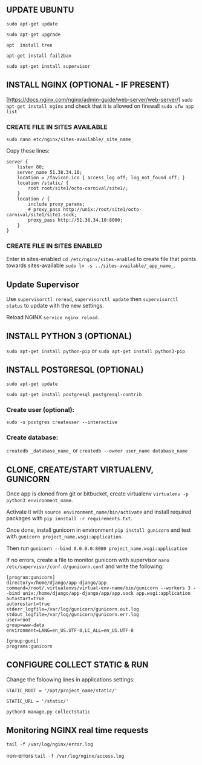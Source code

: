 ## UPDATE UBUNTU
`sudo apt-get update`
  
`sudo apt-get upgrade`
  
`apt  install tree`
  
`apt-get install fail2ban`

`sudo apt-get install supervisor`

## INSTALL NGINX (OPTIONAL - IF PRESENT)
[https://docs.nginx.com/nginx/admin-guide/web-server/web-server/]
`sudo apt-get install nginx` and check that it is allowed on firewall `sudo ufw app list`

### CREATE FILE IN SITES AVAILABLE
`sudo nano etc/nginx/sites-available/_site_name_`
  
Copy these lines:

```
server {
    listen 80;
    server_name 51.38.34.10;
    location = /favicon.ico { access_log off; log_not_found off; }
    location /static/ {
        root root/site1/octo-carnival/site1/;
    }
    location / {
        include proxy_params;
        # proxy_pass http://unix:/root/site1/octo-carnival/site1/site1.sock;
        proxy_pass http://51.38.34.10:8000;
    }
}
```
### CREATE FILE IN SITES ENABLED
Enter in sites-enabled `cd /etc/nginx/sites-enabled` to create file that points towards sites-available `sudo ln -s ../sites-available/_app_name_`.

## Update Supervisor
Use `supervisorctl reread`, `supervisorctl update` then `supervisorctl status` to update with the new settings.

Reload NGINX `service nginx reload`.

## INSTALL PYTHON 3 (OPTIONAL)
`sudo apt-get install python-pip` or  `sudo apt-get install python3-pip`
  
## INSTALL POSTGRESQL (OPTIONAL)
`sudo apt-get update`
  
`sudo apt-get install postgresql postgresql-contrib`

### Create user (optional):
`sudo -u postgres createuser --interactive`
  
### Create database:
`createdb _database_name_` or `createdb --owner user_name database_name`

## CLONE, CREATE/START VIRTUALENV, GUNICORN
Once app is cloned from git or bitbucket, create virtualenv `virtualenv -p python3 environment_name`.

Activate it with `source environment_name/bin/activate` and install required packages with `pip innstall -r requirements.txt`.

Once done, install gunicorn in environment `pip install gunicorn` and test with `gunicorn project_name.wsgi:application`.

Then run `gunicorn --bind 0.0.0.0:8000 project_name.wsgi:application`

If no errors, create a file to monitor gunicorn with supervisor `nano /etc/supervisor/conf.d/gunicorn.conf` and write the following:

```
[program:gunicorn] 
directory=/home/django/app-django/app 
command=/root/.virtualenvs/virtual-env-name/bin/gunicorn --workers 3 --bind unix:/home/django/app-django/app/app.sock app.wsgi:application 
autostart=true 
autorestart=true 
stderr_logfile=/var/log/gunicorn/gunicorn.out.log 
stdout_logfile=/var/log/gunicorn/gunicorn.err.log 
user=root 
group=www-data 
environment=LANG=en_US.UTF-8,LC_ALL=en_US.UTF-8 

[group:guni] 
programs:gunicorn
```

## CONFIGURE COLLECT STATIC & RUN
Change the foloowing lines in applications settings:

`STATIC_ROOT = '/opt/project_name/static/'`

`STATIC_URL = '/static/'`

`python3 manage.py collectstatic`


## Monitoring NGINX real time requests
`tail -f /var/log/nginx/error.log`

non-errors
`tail -f /var/log/nginx/access.log`

  
